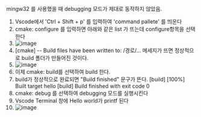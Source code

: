 mingw32 를 사용했을 때 debugging 모드가 제대로 동작하지 않았음.

1. Vscode에서 'Ctrl + Shift + p' 를 입력하여 'command pallete' 를 띄운다
2. cmake: configure 를 입력하면 아래와 같은 list 가 뜨는데 configure항목을 선택한다
3. ![image](https://user-images.githubusercontent.com/109014545/178133394-dff1ef95-38a3-42dc-b230-653d1716fb41.png)
4. [cmake] -- Build files have been written to: /경로/... 메세지가 뜨면 정상적으로 build 폴더가 만들어진 것이다.
5. ![image](https://user-images.githubusercontent.com/109014545/178133521-1b9dd4f6-d810-4a15-b0b5-383d567541cb.png)
5. 이제 cmake: build를 선택하여 build 한다.
6. build가 정상적으로 완료되면 "Build finished" 문구가 뜬다.
  [build] [100%] Built target hello
  [build] Build finished with exit code 0
7. cmake: debug 를 선택하여 debugging 모드를 실행시킨다
8. Vscode Terminal 창에 Hello world가 printf 된다
9. ![image](https://user-images.githubusercontent.com/109014545/178133558-ee806ca9-6736-441c-abd0-4e2bd5dd76f6.png)
